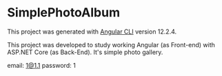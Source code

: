 # SimplePhotoAlbum

This project was generated with [Angular CLI](https://github.com/angular/angular-cli) version 12.2.4.

This project was developed to study working Angular (as Front-end) with ASP.NET Core (as Back-End).
It's simple photo gallery.

email: 1@1.1
password: 1
